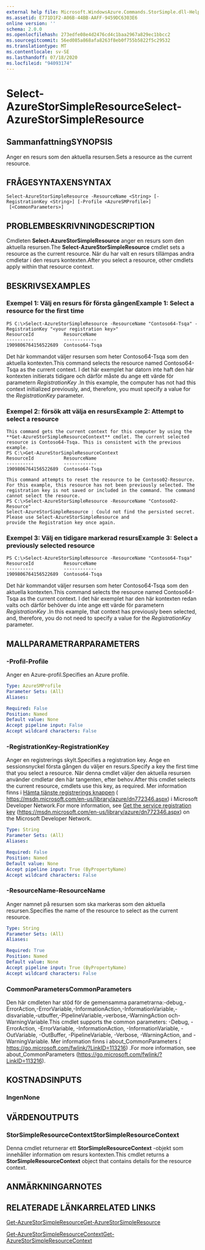 ```yaml
---
external help file: Microsoft.WindowsAzure.Commands.StorSimple.dll-Help.xml
ms.assetid: E771D1F2-A06B-44BB-AAFF-9459DC6303E6
online version: ''
schema: 2.0.0
ms.openlocfilehash: 273edfe08e4d2476cd4c1baa2967a829ec1bbcc2
ms.sourcegitcommit: 56ed085a868afa8263f8eb0f755b5822f5c29532
ms.translationtype: MT
ms.contentlocale: sv-SE
ms.lasthandoff: 07/18/2020
ms.locfileid: "94093174"
---
```

# <span data-ttu-id="8144e-101">Select-AzureStorSimpleResource</span><span class="sxs-lookup"><span data-stu-id="8144e-101">Select-AzureStorSimpleResource</span></span>

## <span data-ttu-id="8144e-102">Sammanfattning</span><span class="sxs-lookup"><span data-stu-id="8144e-102">SYNOPSIS</span></span>
<span data-ttu-id="8144e-103">Anger en resurs som den aktuella resursen.</span><span class="sxs-lookup"><span data-stu-id="8144e-103">Sets a resource as the current resource.</span></span>

## <span data-ttu-id="8144e-104">FRÅGESYNTAXEN</span><span class="sxs-lookup"><span data-stu-id="8144e-104">SYNTAX</span></span>

```
Select-AzureStorSimpleResource -ResourceName <String> [-RegistrationKey <String>] [-Profile <AzureSMProfile>]
 [<CommonParameters>]
```

## <span data-ttu-id="8144e-105">PROBLEMBESKRIVNING</span><span class="sxs-lookup"><span data-stu-id="8144e-105">DESCRIPTION</span></span>
<span data-ttu-id="8144e-106">Cmdleten **Select-AzureStorSimpleResource** anger en resurs som den aktuella resursen.</span><span class="sxs-lookup"><span data-stu-id="8144e-106">The **Select-AzureStorSimpleResource** cmdlet sets a resource as the current resource.</span></span>
<span data-ttu-id="8144e-107">När du har valt en resurs tillämpas andra cmdletar i den resurs kontexten.</span><span class="sxs-lookup"><span data-stu-id="8144e-107">After you select a resource, other cmdlets apply within that resource context.</span></span>

## <span data-ttu-id="8144e-108">BESKRIVS</span><span class="sxs-lookup"><span data-stu-id="8144e-108">EXAMPLES</span></span>

### <span data-ttu-id="8144e-109">Exempel 1: Välj en resurs för första gången</span><span class="sxs-lookup"><span data-stu-id="8144e-109">Example 1: Select a resource for the first time</span></span>
```
PS C:\>Select-AzureStorSimpleResource -ResourceName "Contoso64-Tsqa" -RegistrationKey "<your registration key>"
ResourceId           ResourceName
----------           ------------
1909806764156522689  Contoso64-Tsqa
```

<span data-ttu-id="8144e-110">Det här kommandot väljer resursen som heter Contoso64-Tsqa som den aktuella kontexten.</span><span class="sxs-lookup"><span data-stu-id="8144e-110">This command selects the resource named Contoso64-Tsqa as the current context.</span></span>
<span data-ttu-id="8144e-111">I det här exemplet har datorn inte haft den här kontexten initierats tidigare och därför måste du ange ett värde för parametern *RegistrationKey* .</span><span class="sxs-lookup"><span data-stu-id="8144e-111">In this example, the computer has not had this context initialized previously, and, therefore, you must specify a value for the *RegistrationKey* parameter.</span></span>

### <span data-ttu-id="8144e-112">Exempel 2: försök att välja en resurs</span><span class="sxs-lookup"><span data-stu-id="8144e-112">Example 2: Attempt to select a resource</span></span>
```
This command gets the current context for this computer by using the **Get-AzureStorSimpleResourceContext** cmdlet. The current selected resource is Contoso64-Tsqa. This is consistent with the previous example. 
PS C:\>Get-AzureStorSimpleResourceContext
ResourceId           ResourceName
----------           ------------
1909806764156522689  Contoso64-Tsqa 

This command attempts to reset the resource to be Contoso02-Resource. For this example, this resource has not been previously selected. The registration key is not saved or included in the command. The command cannot select the resource. 
PS C:\>Select-AzureStorSimpleResource -ResourceName "Contoso02-Resource"
Select-AzureStorSimpleResource : Could not find the persisted secret. Please use Select-AzureStorSimpleResource and
provide the Registration key once again.
```

### <span data-ttu-id="8144e-113">Exempel 3: Välj en tidigare markerad resurs</span><span class="sxs-lookup"><span data-stu-id="8144e-113">Example 3: Select a previously selected resource</span></span>
```
PS C:\>Select-AzureStorSimpleResource -ResourceName "Contoso64-Tsqa"
ResourceId           ResourceName
----------           ------------
1909806764156522689  Contoso64-Tsqa
```

<span data-ttu-id="8144e-114">Det här kommandot väljer resursen som heter Contoso64-Tsqa som den aktuella kontexten.</span><span class="sxs-lookup"><span data-stu-id="8144e-114">This command selects the resource named Contoso64-Tsqa as the current context.</span></span>
<span data-ttu-id="8144e-115">I det här exemplet har den här kontexten redan valts och därför behöver du inte ange ett värde för parametern *RegistrationKey* .</span><span class="sxs-lookup"><span data-stu-id="8144e-115">In this example, that context has previously been selected, and, therefore, you do not need to specify a value for the *RegistrationKey* parameter.</span></span>

## <span data-ttu-id="8144e-116">MALLPARAMETRAR</span><span class="sxs-lookup"><span data-stu-id="8144e-116">PARAMETERS</span></span>

### <span data-ttu-id="8144e-117">-Profil</span><span class="sxs-lookup"><span data-stu-id="8144e-117">-Profile</span></span>
<span data-ttu-id="8144e-118">Anger en Azure-profil.</span><span class="sxs-lookup"><span data-stu-id="8144e-118">Specifies an Azure profile.</span></span>

```yaml
Type: AzureSMProfile
Parameter Sets: (All)
Aliases: 

Required: False
Position: Named
Default value: None
Accept pipeline input: False
Accept wildcard characters: False
```

### <span data-ttu-id="8144e-119">-RegistrationKey</span><span class="sxs-lookup"><span data-stu-id="8144e-119">-RegistrationKey</span></span>
<span data-ttu-id="8144e-120">Anger en registrerings skylt.</span><span class="sxs-lookup"><span data-stu-id="8144e-120">Specifies a registration key.</span></span>
<span data-ttu-id="8144e-121">Ange en sessionsnyckel första gången du väljer en resurs.</span><span class="sxs-lookup"><span data-stu-id="8144e-121">Specify a key the first time that you select a resource.</span></span>
<span data-ttu-id="8144e-122">När denna cmdlet väljer den aktuella resursen använder cmdletar den här tangenten, efter behov.</span><span class="sxs-lookup"><span data-stu-id="8144e-122">After this cmdlet selects the current resource, cmdlets use this key, as required.</span></span>
<span data-ttu-id="8144e-123">Mer information finns i [Hämta tjänste registrerings knappen](https://msdn.microsoft.com/en-us/library/azure/dn772346.aspx)  ( https://msdn.microsoft.com/en-us/library/azure/dn772346.aspx) i Microsoft Developer Network.</span><span class="sxs-lookup"><span data-stu-id="8144e-123">For more information, see [Get the service registration key](https://msdn.microsoft.com/en-us/library/azure/dn772346.aspx)  (https://msdn.microsoft.com/en-us/library/azure/dn772346.aspx) on the Microsoft Developer Network.</span></span>

```yaml
Type: String
Parameter Sets: (All)
Aliases: 

Required: False
Position: Named
Default value: None
Accept pipeline input: True (ByPropertyName)
Accept wildcard characters: False
```

### <span data-ttu-id="8144e-124">-ResourceName</span><span class="sxs-lookup"><span data-stu-id="8144e-124">-ResourceName</span></span>
<span data-ttu-id="8144e-125">Anger namnet på resursen som ska markeras som den aktuella resursen.</span><span class="sxs-lookup"><span data-stu-id="8144e-125">Specifies the name of the resource to select as the current resource.</span></span>

```yaml
Type: String
Parameter Sets: (All)
Aliases: 

Required: True
Position: Named
Default value: None
Accept pipeline input: True (ByPropertyName)
Accept wildcard characters: False
```

### <span data-ttu-id="8144e-126">CommonParameters</span><span class="sxs-lookup"><span data-stu-id="8144e-126">CommonParameters</span></span>
<span data-ttu-id="8144e-127">Den här cmdleten har stöd för de gemensamma parametrarna:-debug,-ErrorAction,-ErrorVariable,-InformationAction,-InformationVariable,-disvariable,-utbuffer,-PipelineVariable,-verbose,-WarningAction och-WarningVariable.</span><span class="sxs-lookup"><span data-stu-id="8144e-127">This cmdlet supports the common parameters: -Debug, -ErrorAction, -ErrorVariable, -InformationAction, -InformationVariable, -OutVariable, -OutBuffer, -PipelineVariable, -Verbose, -WarningAction, and -WarningVariable.</span></span> <span data-ttu-id="8144e-128">Mer information finns i about_CommonParameters ( https://go.microsoft.com/fwlink/?LinkID=113216) .</span><span class="sxs-lookup"><span data-stu-id="8144e-128">For more information, see about_CommonParameters (https://go.microsoft.com/fwlink/?LinkID=113216).</span></span>

## <span data-ttu-id="8144e-129">KOSTNADS</span><span class="sxs-lookup"><span data-stu-id="8144e-129">INPUTS</span></span>

### <span data-ttu-id="8144e-130">Ingen</span><span class="sxs-lookup"><span data-stu-id="8144e-130">None</span></span>

## <span data-ttu-id="8144e-131">VÄRDEN</span><span class="sxs-lookup"><span data-stu-id="8144e-131">OUTPUTS</span></span>

### <span data-ttu-id="8144e-132">StorSimpleResourceContext</span><span class="sxs-lookup"><span data-stu-id="8144e-132">StorSimpleResourceContext</span></span>
<span data-ttu-id="8144e-133">Denna cmdlet returnerar ett **StorSimpleResourceContext** -objekt som innehåller information om resurs kontexten.</span><span class="sxs-lookup"><span data-stu-id="8144e-133">This cmdlet returns a **StorSimpleResourceContext** object that contains details for the resource context.</span></span>

## <span data-ttu-id="8144e-134">ANMÄRKNINGAR</span><span class="sxs-lookup"><span data-stu-id="8144e-134">NOTES</span></span>

## <span data-ttu-id="8144e-135">RELATERADE LÄNKAR</span><span class="sxs-lookup"><span data-stu-id="8144e-135">RELATED LINKS</span></span>

[<span data-ttu-id="8144e-136">Get-AzureStorSimpleResource</span><span class="sxs-lookup"><span data-stu-id="8144e-136">Get-AzureStorSimpleResource</span></span>](./Get-AzureStorSimpleResource.md)

[<span data-ttu-id="8144e-137">Get-AzureStorSimpleResourceContext</span><span class="sxs-lookup"><span data-stu-id="8144e-137">Get-AzureStorSimpleResourceContext</span></span>](./Get-AzureStorSimpleResourceContext.md)


